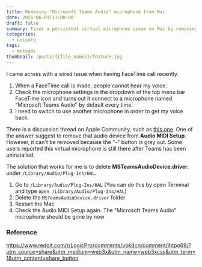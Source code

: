 ```yaml
---
title: Removing "Microsoft Teams Audio" microphone from Mac
date: 2025-06-01T11:00:00
draft: false
summary: Fixes a persistent virtual microphone issue on Mac by removing the leftover Microsoft Teams audio driver.
categories:
  - Leisure
tags:
  - msteams
thumbnail: /posts/{{file_name}}/feature.jpg
---
```


I came across with a wired issue when having FaceTime call recently. 
1. When a FaceTime call is made, people cannot hear my voice. 
2. Check the microphone settings in the dropdown of the top menu bar FaceTime icon and turns out it connect to a microphone named "Microsoft Teams Audio" by default every time. 
3. I need to switch to use another microphone in order to get my voice back.

There is a discussion thread on Apple Community, such as [this one](https://discussions.apple.com/thread/256044430?sortBy=rank). One of the answer suggest to remove that audio device from **Audio MIDI Setup**. However, it can't be removed because the "-" button is grey out. Some users reported this virtual microphone is still there after Teams has been uninstalled.

The solution that works for me is to delete **MSTeamsAudioDevice.driver**. under `/Library/Audio/Plug-Ins/HAL`.

1. Go to `/Library/Audio/Plug-Ins/HAL` (You can do this by open Terminal and type `open /Library/Audio/Plug-Ins/HAL`)
2. Delete the `MSTeamsAudioDevice.driver` folder
3. Restart the Mac
4. Check the Audio MIDI Setup again. The "Microsoft Teams Audio" microphone should be gone by now

### Reference

https://www.reddit.com/r/LogicPro/comments/vbkdcn/comment/ihtpo69/?utm_source=share&utm_medium=web3x&utm_name=web3xcss&utm_term=1&utm_content=share_button
